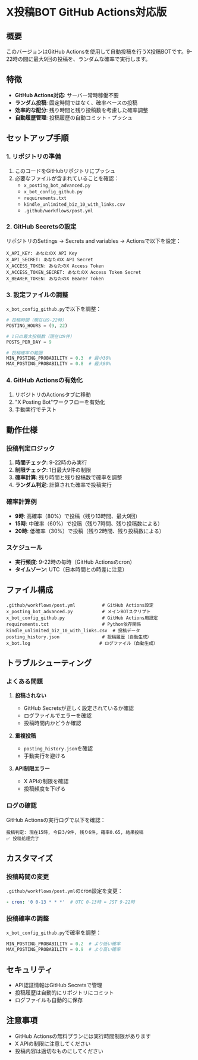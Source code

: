 # X投稿BOT GitHub Actions対応版

## 概要

このバージョンはGitHub Actionsを使用して自動投稿を行うX投稿BOTです。9-22時の間に最大9回の投稿を、ランダムな確率で実行します。

## 特徴

- **GitHub Actions対応**: サーバー常時稼働不要
- **ランダム投稿**: 固定時間ではなく、確率ベースの投稿
- **効率的な配分**: 残り時間と残り投稿数を考慮した確率調整
- **自動履歴管理**: 投稿履歴の自動コミット・プッシュ

## セットアップ手順

### 1. リポジトリの準備

1. このコードをGitHubリポジトリにプッシュ
2. 必要なファイルが含まれていることを確認：
   - `x_posting_bot_advanced.py`
   - `x_bot_config_github.py`
   - `requirements.txt`
   - `kindle_unlimited_biz_10_with_links.csv`
   - `.github/workflows/post.yml`

### 2. GitHub Secretsの設定

リポジトリのSettings → Secrets and variables → Actionsで以下を設定：

```
X_API_KEY: あなたのX API Key
X_API_SECRET: あなたのX API Secret
X_ACCESS_TOKEN: あなたのX Access Token
X_ACCESS_TOKEN_SECRET: あなたのX Access Token Secret
X_BEARER_TOKEN: あなたのX Bearer Token
```

### 3. 設定ファイルの調整

`x_bot_config_github.py`で以下を調整：

```python
# 投稿時間（現在は9-22時）
POSTING_HOURS = (9, 22)

# 1日の最大投稿数（現在は9件）
POSTS_PER_DAY = 9

# 投稿確率の範囲
MIN_POSTING_PROBABILITY = 0.3  # 最小30%
MAX_POSTING_PROBABILITY = 0.8  # 最大80%
```

### 4. GitHub Actionsの有効化

1. リポジトリのActionsタブに移動
2. "X Posting Bot"ワークフローを有効化
3. 手動実行でテスト

## 動作仕様

### 投稿判定ロジック

1. **時間チェック**: 9-22時のみ実行
2. **制限チェック**: 1日最大9件の制限
3. **確率計算**: 残り時間と残り投稿数で確率を調整
4. **ランダム判定**: 計算された確率で投稿実行

### 確率計算例

- **9時**: 高確率（80%）で投稿（残り13時間、最大9回）
- **15時**: 中確率（60%）で投稿（残り7時間、残り投稿数による）
- **20時**: 低確率（30%）で投稿（残り2時間、残り投稿数による）

### スケジュール

- **実行頻度**: 9-22時の毎時（GitHub Actionsのcron）
- **タイムゾーン**: UTC（日本時間との時差に注意）

## ファイル構成

```
.github/workflows/post.yml          # GitHub Actions設定
x_posting_bot_advanced.py           # メインBOTスクリプト
x_bot_config_github.py              # GitHub Actions用設定
requirements.txt                    # Python依存関係
kindle_unlimited_biz_10_with_links.csv  # 投稿データ
posting_history.json                # 投稿履歴（自動生成）
x_bot.log                          # ログファイル（自動生成）
```

## トラブルシューティング

### よくある問題

1. **投稿されない**
   - GitHub Secretsが正しく設定されているか確認
   - ログファイルでエラーを確認
   - 投稿時間内かどうか確認

2. **重複投稿**
   - `posting_history.json`を確認
   - 手動実行を避ける

3. **API制限エラー**
   - X APIの制限を確認
   - 投稿頻度を下げる

### ログの確認

GitHub Actionsの実行ログで以下を確認：

```
投稿判定: 現在15時, 今日3/9件, 残り6件, 確率0.65, 結果投稿
✅ 投稿処理完了
```

## カスタマイズ

### 投稿時間の変更

`.github/workflows/post.yml`のcron設定を変更：

```yaml
- cron: '0 0-13 * * *'  # UTC 0-13時 = JST 9-22時
```

### 投稿確率の調整

`x_bot_config_github.py`で確率を調整：

```python
MIN_POSTING_PROBABILITY = 0.2  # より低い確率
MAX_POSTING_PROBABILITY = 0.9  # より高い確率
```

## セキュリティ

- API認証情報はGitHub Secretsで管理
- 投稿履歴は自動的にリポジトリにコミット
- ログファイルも自動的に保存

## 注意事項

- GitHub Actionsの無料プランには実行時間制限があります
- X APIの制限に注意してください
- 投稿内容は適切なものにしてください 